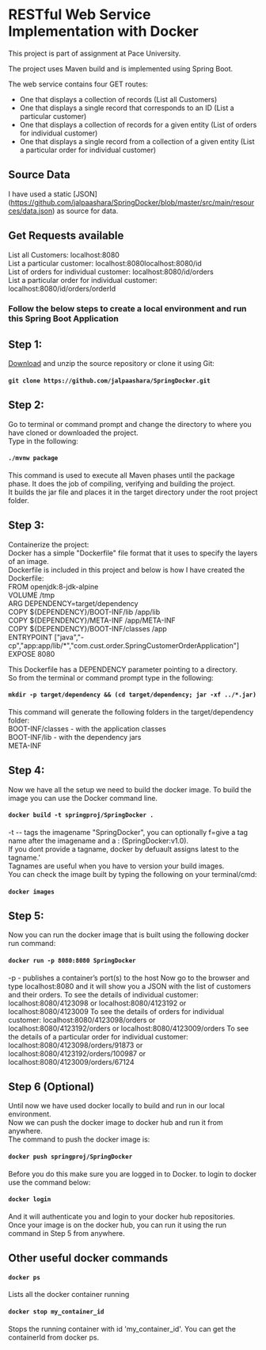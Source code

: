 # RESTful Web Service Implementation with Docker

This project is part of assignment at Pace University.

The project uses Maven build and is implemented using Spring Boot.

The web service contains four GET routes:
<ul>
  <li>One that displays a collection of records (List all Customers)</li>
  <li>One that displays a single record that corresponds to an ID (List a particular customer)</li>
  <li>One that displays a collection of records for a given entity (List of orders for individual customer)</li>
  <li>One that displays a single record from a collection of a given entity (List a particular order for individual customer)</li>
</ul>

## Source Data
I have used a static [JSON] (https://github.com/jalpaashara/SpringDocker/blob/master/src/main/resources/data.json) as source for data. 

## Get Requests available 
List all Customers: localhost:8080  
List a particular customer: localhost:8080localhost:8080/id  
List of orders for individual customer: localhost:8080/id/orders  
List a particular order for individual customer: localhost:8080/id/orders/orderId  

### Follow the below steps to create a local environment and run this Spring Boot Application
## Step 1:
[Download](https://github.com/jalpaashara/SpringDocker/archive/master.zip) and unzip the source repository or clone it using Git:
#### `git clone https://github.com/jalpaashara/SpringDocker.git`

## Step 2:
Go to terminal or command prompt and change the directory to where you have cloned or downloaded the project.  
Type in the following:
#### `./mvnw package`
This command is used to execute all Maven phases until the package phase. It does the job of compiling, verifying and building the project.  
It builds the jar file and places it in the target directory under the root project folder.  

## Step 3:
Containerize the project:  
Docker has a simple "Dockerfile" file format that it uses to specify the layers of an image.  
Dockerfile is included in this project and below is how I have created the Dockerfile:  
FROM openjdk:8-jdk-alpine  
VOLUME /tmp  
ARG DEPENDENCY=target/dependency  
COPY ${DEPENDENCY}/BOOT-INF/lib /app/lib  
COPY ${DEPENDENCY}/META-INF /app/META-INF  
COPY ${DEPENDENCY}/BOOT-INF/classes /app  
ENTRYPOINT ["java","-cp","app:app/lib/*","com.cust.order.SpringCustomerOrderApplication"]  
EXPOSE 8080

This Dockerfile has a DEPENDENCY parameter pointing to a directory.  
So from the terminal or command prompt type in the following:
#### `mkdir -p target/dependency && (cd target/dependency; jar -xf ../*.jar)`
This command will generate the following folders in the target/dependency folder:  
BOOT-INF/classes - with the application classes  
BOOT-INF/lib - with the dependency jars  
META-INF  

## Step 4:
Now we have all the setup we need to build the docker image. To build the image you can use the Docker command line. 
#### `docker build -t springproj/SpringDocker .`
-t -- tags the imagename "SpringDocker", you can optionally f=give a tag name after the imagename and a : (SpringDocker:v1.0).  
If you dont provide a tagname, docker by defuault assigns latest to the tagname.'  
Tagnames are useful when you have to version your build images.  
You can check the image built by typing the following on your terminal/cmd:  
#### `docker images`

## Step 5:
Now you can run the docker image that is built using the following docker run command:
#### `docker run -p 8080:8080 SpringDocker`
-p - publishes a container’s port(s) to the host
Now go to the browser and type localhost:8080 and it will show you a JSON with the list of customers and their orders.
To see the details of individual customer: localhost:8080/4123098 or localhost:8080/4123192 or localhost:8080/4123009
To see the details of orders for individual customer: localhost:8080/4123098/orders or localhost:8080/4123192/orders or localhost:8080/4123009/orders
To see the details of a particular order for individual customer: localhost:8080/4123098/orders/91873 or localhost:8080/4123192/orders/100987 or localhost:8080/4123009/orders/67124

## Step 6 (Optional)
Until now we have used docker locally to build and run in our local environment.  
Now we can push the docker image to docker hub and run it from anywhere.  
The command to push the docker image is:
#### `docker push springproj/SpringDocker`
Before you do this make sure you are logged in to Docker. to login to docker use the command below:
#### `docker login`
And it will authenticate you and login to your docker hub repositories.  
Once your image is on the docker hub, you can run it using the run command in Step 5 from anywhere.

## Other useful docker commands
#### `docker ps`
Lists all the docker container running

#### `docker stop my_container_id`
Stops the running container with id 'my_container_id'. You can get the containerId from docker ps.


